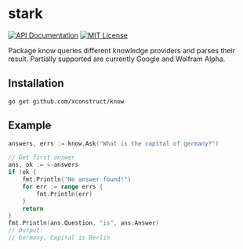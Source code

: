 stark
=====

[![API Documentation](http://img.shields.io/badge/api-GoDoc-blue.svg?style=flat-square)](http://godoc.org/github.com/xconstruct/know)
[![MIT License](http://img.shields.io/badge/license-MIT-blue.svg?style=flat-square)](http://opensource.org/licenses/MIT)

Package know queries different knowledge providers and parses their result.
Partially supported are currently Google and Wolfram Alpha.

## Installation

`go get github.com/xconstruct/know`

## Example

```go
answers, errs := know.Ask("What is the capital of germany?")

// Get first answer
ans, ok := <-answers
if !ok {
	fmt.Println("No answer found!")
	for err := range errs {
		fmt.Println(err)
	}
	return
}
fmt.Println(ans.Question, "is", ans.Answer)
// Output:
// Germany, Capital is Berlin
```
